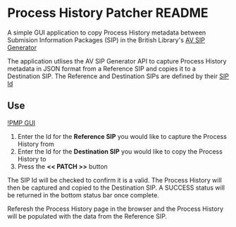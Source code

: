 # Process History Patcher README

A simple GUI application to copy Process History metadata between Submision Information Packages (SIP) in the British Library's [AV SIP Generator](https://british-library-technical-services.github.io/Documentation/docs/AVSIPGEN/)

The application utlises the AV SIP Generator API to capture Process History metadata in JSON format from a Reference SIP and copies it to a Destination SIP.  The Reference and Destination SIPs are defined by their [SIP Id]()
<!---insert link--->

## Use

[!PMP GUI](GUI_IMG.PNG)

1. Enter the Id for the **Reference SIP** you would like to capture the Process History from
2. Enter the Id for the **Destination SIP** you would like to copy the Process History to
3. Press the **<< PATCH >>** button

The SIP Id will be checked to confirm it is a valid.  The Process History will then be captured and copied to the Destination SIP.  A SUCCESS status will be returned in the bottom status bar once complete.  

Referesh the Process History page in the browser and the Process History will be populated with the data from the Reference SIP.




